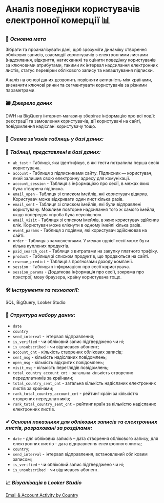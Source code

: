 # Аналіз поведінки користувачів електронної комерції 📊
### 🎯 ***Основна мета***
Зібрати та проаналізувати дані, щоб зрозуміти динаміку створення облікових записів, взаємодії користувачів з електронними листами (надсилання, відкриття, натискання) та оцінити поведінку користувачів за ключовими атрибутами, такими як інтервал надсилання електронних листів, статус перевірки облікового запису та налаштування підписки.

Аналіз на основі даних дозволить порівняти активність між країнами, визначити ключові ринки та сегментувати користувачів за різними параметрами.
### 🗃 ***Джерело даних***
DWH на BigQuery інтернет-магазину зберігає інформацію про всі події: реєстрації та замовлення користувачів, дії користувачі на сайті, повідомлення надіслані користувачу тощо.

### 📝 ***Схема звʼязків таблиць у базі даних:***


### 📇 ***Таблиці, представлені в базі даних:***

- `ab_test` - Таблиця, яка ідентифікує, в які тести потрапила перша сесія користувача.
- `account`	- Таблиця з підписниками сайту. Підписник — користувач, який залишив свою електронну адресу для комунікації.
- `account_session`	- Таблиця з інформацією про сесії, в межах яких була створена підписка.
- `email_open`	- Таблиця зі списком імейлів, які користувач відкрив. Користувач може відкривати один лист кілька разів.
- `email_sent`	- Таблиця зі списком імейлів, які були відправлені користувачу. Можливе повторне надсилання того ж самого імейла, якщо попередня спроба була неуспішною.
- `email_visit`	- Таблиця зі списком імейлів, в яких користувач здійснив клік. Користувач може клікнути в одному імейлі кілька разів.
- `event_params`	- Таблиця з подіями, які користувач здійснював на сайті.
- `order`	- Таблиця з замовленнями. У межах однієї сесії може бути кілька куплених продуктів.
- `paid_search_cost`	- Таблиця з витратами на закупку платного трафіку.
- `product`	- Таблиця зі списком продуктів, що продаються на сайті.
- `revenue_predict` - Таблиця з прогнозами доходу компанії.
- `session`	- Таблиця з інформацією про сесії користувача.
- `session_params`	- Додаткова інформація про сесії, зокрема про пристрої, мову браузера, країну користувача тощо.

### 🛠 ***Інструменти та технології:***
SQL, BigQuery, Looker Studio

### 🧱 ***Структура набору даних:***
- `date`
- `country` 
- `send_interval` - інтервал відправлення;
- `is_verified` - чи обліковий запис підтверджено чи ні;
- `is_unsubscribed` - чи відписався абонент;
- `account_cnt` - кількість створених облікових записів;
- `sent_msg` - кількість надісланих повідомлень;
- `open_msg` - кількість відкритих повідомлень;
- `visit_msg` - кількість переглядів повідомлень;
- `total_country_account_cnt` - загальна кількість створених передплатників за країнами;
- `total_country_sent_cnt` - загальна кількість надісланих електронних листів за країнами;
- `rank_total_country_account_cnt` - рейтинг країн за кількістю створених передплатників;
- `rank_total_country_sent_cnt` - рейтинг країн за кількістю надісланих електронних листів.

### ✔ ***Основні показники для облікових записів та електронних листів, розраховані за розділами:***
- `date` - для облікових записів – дата створення облікового запису, для електронних листів – дата відправлення електронного листа;
- `country`;
- `send_interval` - інтервал відправлення, встановлений обліковим записом;
- `is_verified` - чи обліковий запис підтверджено чи ні;
- `is_unsubscribed` - чи відписався абонент.

### 📈 ***Візуалізація в Looker Studio***
[Email & Account Activity by Country](https://lookerstudio.google.com/u/0/reporting/6bce2be8-759d-45f6-b4b7-b25a3049d377/page/tEnnC)
